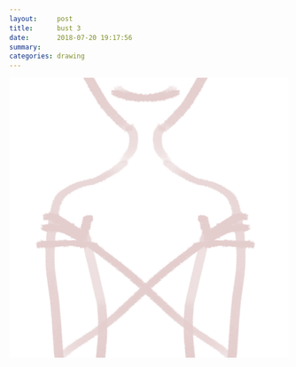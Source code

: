 ```yaml
---
layout:     post
title:      bust 3
date:       2018-07-20 19:17:56
summary:    
categories: drawing
---
```

![bust 3](/images/diary/bust-3.png ".")
